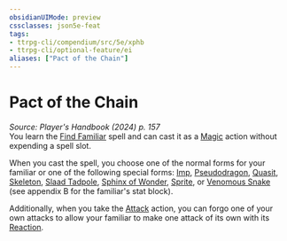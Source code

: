 ```yaml
---
obsidianUIMode: preview
cssclasses: json5e-feat
tags:
- ttrpg-cli/compendium/src/5e/xphb
- ttrpg-cli/optional-feature/ei
aliases: ["Pact of the Chain"]
---
```

# Pact of the Chain
*Source: Player's Handbook (2024) p. 157*  
You learn the [Find Familiar](Misc%20Files/CLI/compendium/spells/find-familiar-xphb.md) spell and can cast it as a [Magic](Misc%20Files/CLI/rules/actions.md#Magic) action without expending a spell slot.

When you cast the spell, you choose one of the normal forms for your familiar or one of the following special forms: [Imp](Misc%20Files/CLI/compendium/bestiary/fiend/imp-xmm.md), [Pseudodragon](Misc%20Files/CLI/compendium/bestiary/dragon/pseudodragon-xmm.md), [Quasit](Misc%20Files/CLI/compendium/bestiary/fiend/quasit-xmm.md), [Skeleton](Misc%20Files/CLI/compendium/bestiary/undead/skeleton-xmm.md), [Slaad Tadpole](Misc%20Files/CLI/compendium/bestiary/aberration/slaad-tadpole-xmm.md), [Sphinx of Wonder](Misc%20Files/CLI/compendium/bestiary/celestial/sphinx-of-wonder-xmm.md), [Sprite](Misc%20Files/CLI/compendium/bestiary/fey/sprite-xmm.md), or [Venomous Snake](Misc%20Files/CLI/compendium/bestiary/beast/venomous-snake-xmm.md) (see appendix B for the familiar's stat block).

Additionally, when you take the [Attack](Misc%20Files/CLI/rules/actions.md#Attack) action, you can forgo one of your own attacks to allow your familiar to make one attack of its own with its [Reaction](Misc%20Files/CLI/rules/variant-rules/reaction-xphb.md).